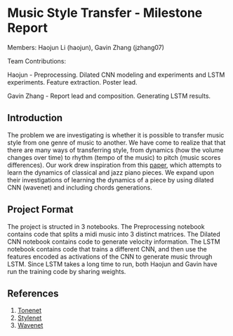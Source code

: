 # Music Style Transfer - Milestone Report

Members: Haojun Li (haojun), Gavin Zhang (jzhang07)

Team Contributions:

Haojun - Preprocessing. Dilated CNN modeling and experiments and LSTM experiments. Feature extraction. Poster lead.

Gavin Zhang - Report lead and composition. Generating LSTM results.

## Introduction
The problem we are investigating is whether it is possible to transfer music style from one genre of music to another. We have come to realize that that there are many ways of transferring style, from dynamics (how the volume changes over time) to rhythm (tempo of the music) to pitch (music scores differences). Our work drew inspiration from this [paper](https://arxiv.org/pdf/1708.03535.pdf), which attempts to learn the dynamics of classical and jazz piano pieces. We expand upon their investigations of learning the dynamics of a piece by using dilated CNN (wavenet) and including chords generations.

## Project Format
The project is structed in 3 notebooks. The Preprocessing notebook contains code that splits a midi music into 3 distinct matrices. The Dilated CNN notebook contains code to generate velocity information. The LSTM notebook contains code that trains a different CNN, and then use the features encoded as activations of the CNN to generate music through LSTM. Since LSTM takes a long time to run, both Haojun and Gavin have run the training code by sharing weights.

## References
1. [Tonenet](https://medium.com/@suraj.jayakumar/tonenet-a-musical-style-transfer-c0a18903c910)
2. [Stylenet](https://github.com/imalikshake/StyleNet/)
3. [Wavenet](https://deepmind.com/blog/wavenet-generative-model-raw-audio/)

